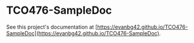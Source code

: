 # TCO476-SampleDoc

See this project's documentation at [https://evanbg42.github.io/TCO476-SampleDoc](https://evanbg42.github.io/TCO476-SampleDoc).
